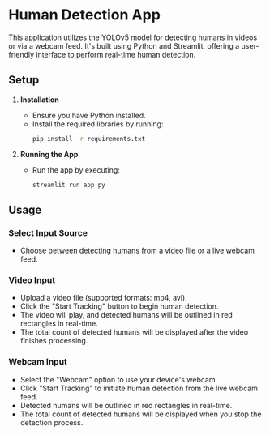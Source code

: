# Human Detection App

This application utilizes the YOLOv5 model for detecting humans in videos or via a webcam feed. It's built using Python and Streamlit, offering a user-friendly interface to perform real-time human detection.

## Setup

1. **Installation**
   - Ensure you have Python installed.
   - Install the required libraries by running:
     ```bash
     pip install -r requirements.txt
     ```

2. **Running the App**
   - Run the app by executing:
     ```bash
     streamlit run app.py
     ```

## Usage

### Select Input Source
- Choose between detecting humans from a video file or a live webcam feed.

### Video Input
- Upload a video file (supported formats: mp4, avi).
- Click the "Start Tracking" button to begin human detection.
- The video will play, and detected humans will be outlined in red rectangles in real-time.
- The total count of detected humans will be displayed after the video finishes processing.

### Webcam Input
- Select the "Webcam" option to use your device's webcam.
- Click "Start Tracking" to initiate human detection from the live webcam feed.
- Detected humans will be outlined in red rectangles in real-time.
- The total count of detected humans will be displayed when you stop the detection process.
